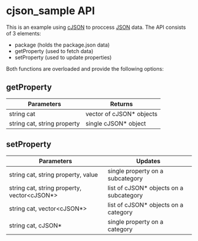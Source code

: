cjson_sample API
======

This is an example using [cJSON](https://github.com/kbranigan/cJSON) to proccess [JSON](http://json.org) data.
The API consists of 3 elements:

* package (holds the package.json data)
* getProperty (used to fetch data)
* setProperty (used to update properties)

Both functions are overloaded and provide the following options:
## getProperty
| Parameters                    | Returns                  |
| -------------                 | -------------            |
| string cat                    | vector of cJSON* objects |
| string cat, string property   | single cJSON* object     |

## setProperty
| Parameters                                  | Updates                                 |
| -------------                               | -------------                           |
| string cat, string property, value          | single property on a subcategory        |
| string cat, string property, vector<cJSON*> | list of cJSON* objects on a subcategory |
| string cat, vector<cJSON*>                  | list of cJSON* objects on a category    |
| string cat, cJSON*                          | single property on a category           |
